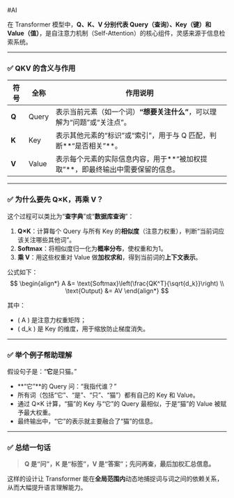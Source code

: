 
#AI 

在 Transformer 模型中，**Q、K、V 分别代表 Query（查询）、Key（键）和 Value（值）**，是自注意力机制（Self-Attention）的核心组件，灵感来源于信息检索系统。

---

### ✅ QKV 的含义与作用

| 符号 | 全称   | 作用说明 |
|------|--------|----------|
| **Q** | Query  | 表示当前元素（如一个词）**“想要关注什么”**，可以理解为“问题”或“关注点”。 |
| **K** | Key    | 表示其他元素的“标识”或“索引”，用于与 Q 匹配，判断**“是否相关”**。 |
| **V** | Value  | 表示每个元素的实际信息内容，用于**“被加权提取”**，即最终输出中需要保留的信息。 |

---

### ✅ 为什么要先 Q×K，再乘 V？

这个过程可以类比为“**查字典**”或“**数据库查询**”：

1. **Q×K**：计算每个 Query 与所有 Key 的**相似度**（注意力权重），判断“当前词应该关注哪些其他词”。
2. **Softmax**：将相似度归一化为**概率分布**，使权重和为1。
3. **乘 V**：用这些权重对 Value 做**加权求和**，得到当前词的**上下文表示**。

公式如下：
$$
\begin{align*}
A &= \text{Softmax}\left(\frac{QK^T}{\sqrt{d_k}}\right) \\
\text{Output} &= AV
\end{align*}
$$

其中：
- \( A \) 是注意力权重矩阵；
- \( d_k \) 是 Key 的维度，用于缩放防止梯度消失。

---

### ✅ 举个例子帮助理解

假设句子是：“**它**是只猫。”

- **“它”**的 Query 问：“我指代谁？”
- 所有词（包括“它”、“是”、“只”、“猫”）都有自己的 Key 和 Value。
- 通过 Q×K 计算，“猫”的 Key 与“它”的 Query 最相似，于是“猫”的 Value 被赋予最大权重。
- 最终输出中，“它”的表示就主要融合了“猫”的信息。

---

### ✅ 总结一句话

> **Q 是“问”，K 是“标签”，V 是“答案”；先问再查，最后加权汇总信息。**

这样的设计让 Transformer 能在**全局范围内**动态地捕捉词与词之间的依赖关系，从而大幅提升语言理解能力。
